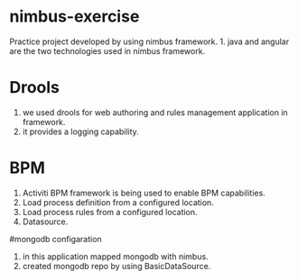 # nimbus-exercise
    
 Practice project developed by using nimbus framework.
    1. java and angular are the two technologies used in nimbus framework.
 

# Drools
 
 1. we used drools for web authoring and rules management application in framework.
 2. it provides a logging capability.
 
 
# BPM
 
 1. Activiti BPM framework is being used to enable BPM capabilities.
 2. Load process definition from a configured location.
 3. Load process rules from a configured location.
 4. Datasource.
 
#mongodb configaration

  1. in this application mapped mongodb with nimbus.
  2. created mongodb repo by using BasicDataSource.
